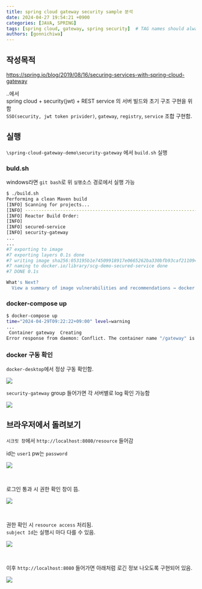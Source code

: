 ```yaml
---
title: spring cloud gateway security sample 분석
date: 2024-04-27 19:54:21 +0900
categories: [JAVA, SPRING]
tags: [spring cloud, gateway, spring security]  # TAG names should always be lowercase
authors: [gonnichiwa]
---
```


## 작성목적

https://spring.io/blog/2019/08/16/securing-services-with-spring-cloud-gateway  

..에서  
spring cloud + security(jwt) + REST service 의 서버 빌드와 초기 구조 구현을 위함  
`SSO(security, jwt token privider)`, `gateway`, `registry`, `service` 조합 구현함.

## 실행

`\spring-cloud-gateway-demo\security-gateway` 에서 `build.sh` 실행

### buld.sh

windows라면 `git bash`로 위 `실행`소스 경로에서 실행 가능

```sh
$ ./build.sh
Performing a clean Maven build
[INFO] Scanning for projects...
[INFO] ------------------------------------------------------------------------
[INFO] Reactor Build Order:
[INFO]
[INFO] secured-service                                                    [jar]
[INFO] security-gateway                                                   [jar]
...
...
#7 exporting to image
#7 exporting layers 0.1s done
#7 writing image sha256:053195b1e74509918917e0665262ba330bfb93caf211094b8cecf953989d87fc done
#7 naming to docker.io/library/scg-demo-secured-service done
#7 DONE 0.1s

What's Next?
  View a summary of image vulnerabilities and recommendations → docker scout quickview
```

### docker-compose up

```sh
$ docker-compose up
time="2024-04-29T09:22:22+09:00" level=warning 
...
 Container gateway  Creating
Error response from daemon: Conflict. The container name "/gateway" is already in use by container "1def8f41aa138836a7dc48b4965b3b56cb23553a2847c763638bd5b66a1f0eb7". You have to remove (or rename) that container to be able to reuse that name.
```

### docker 구동 확인

`docker-desktop`에서 정상 구동 확인함.

![](https://blog.kakaocdn.net/dn/xbUBV/btsG2o5Av3h/51QWpSNsXzVAGchbpZERF0/img.png)  

`security-gateway` group 들어가면 각 서버별로 log 확인 가능함

![](https://blog.kakaocdn.net/dn/b1KeMU/btsG1hFLugE/Q8Vh8W261uqkqkEc7Rx8GK/img.png)


## 브라우저에서 돌려보기

`시크릿 창`에서 `http://localhost:8080/resource` 들어감  

id는 `user1` pw는 `password`  

![](https://blog.kakaocdn.net/dn/zDWov/btsG0aAmdG5/XZT9v3KxFd1TAkJOG4sI90/img.png)

<br/>

로그인 통과 시 권한 확인 창이 뜸.

![](https://blog.kakaocdn.net/dn/uARAS/btsGYQwlXuO/5ZGQTLpUgV4kqfAVMZymd1/img.png)

<br/>

권한 확인 시 `resource access` 처리됨.  
`subject Id`는 실행시 마다 다를 수 있음.

![](https://blog.kakaocdn.net/dn/b7zmzT/btsG1vDTH1G/naGi4jrY8yVoHbkNk17U30/img.png)  

<br/>

이후 `http://localhost:8080` 들어가면 아래처럼 로긴 정보 나오도록 구현되어 있음.

![](https://blog.kakaocdn.net/dn/bs7aXG/btsGY9PRUet/2yqjDSK9il6FjDPKMNaZY1/img.png)

